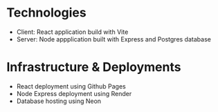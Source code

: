 # Technologies

- Client: React application build with Vite
- Server: Node appplication built with Express and Postgres database

# Infrastructure & Deployments

- React deployment using Github Pages
- Node Express deployment using Render
- Database hosting using Neon